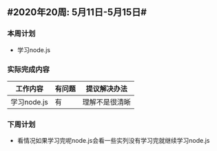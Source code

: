 ## #2020年20周: 5月11日-5月15日#

### 本周计划

* 学习node.js

### 实际完成内容

| 工作内容 | 有问题 | 提议解决办法 |
| ------ | ------ | ------ |
| 学习node.js | 有 | 理解不是很清晰 |

### 下周计划

* 看情况如果学习完呢node.js会看一些实列没有学习完就继续学习node.js